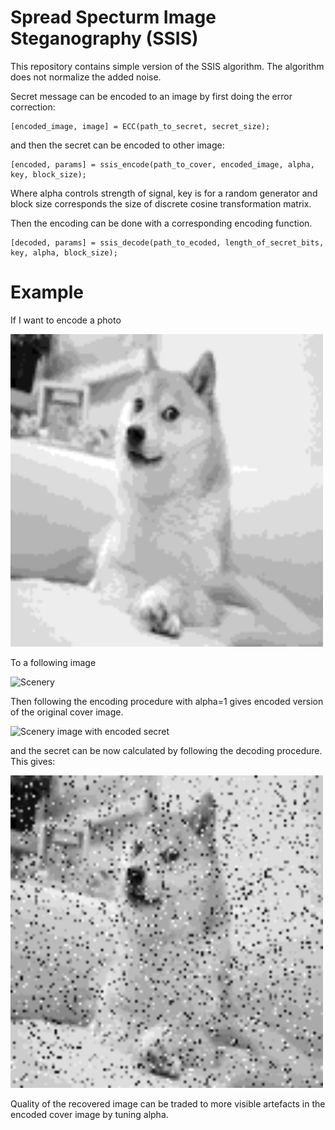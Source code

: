 # Spread Specturm Image Steganography (SSIS)

This repository contains simple version of the SSIS algorithm. The algorithm does not normalize the added noise.

Secret message can be encoded to an image by first doing the error correction:

```
[encoded_image, image] = ECC(path_to_secret, secret_size);
```

and then the secret can be encoded to other image:

```
[encoded, params] = ssis_encode(path_to_cover, encoded_image, alpha, key, block_size);
```

Where alpha controls strength of signal, key is for a random generator and block size corresponds the size of discrete cosine transformation matrix.

Then the encoding can be done with a corresponding encoding function.

```
[decoded, params] = ssis_decode(path_to_ecoded, length_of_secret_bits, key, alpha, block_size);
```

# Example

If I want to encode a photo 

<img src="secret_image.png" alt="Doge meme" width="500"/>

To a following image

<img src="original_image.png" alt="Scenery" width="500"/>

Then following the encoding procedure with alpha=1 gives encoded version of the original cover image.

<img src="encoded_image.png" alt="Scenery image with encoded secret" width="500"/>

and the secret can be now calculated by following the decoding procedure. This gives:

<img src="decoded_secret.png" alt="Recovered secret" width="500"/>

Quality of the recovered image can be traded to more visible artefacts in the encoded cover image by tuning alpha.